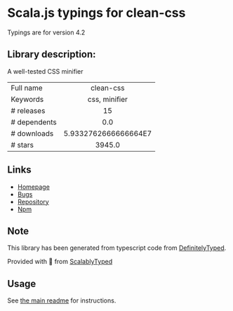 
# Scala.js typings for clean-css

Typings are for version 4.2

## Library description:
A well-tested CSS minifier

|                    |                 |
| ------------------ | :-------------: |
| Full name          | clean-css |
| Keywords           | css, minifier |
| # releases         | 15 |
| # dependents       | 0.0 |
| # downloads        | 5.9332762666666664E7 |
| # stars            | 3945.0 |

## Links
- [Homepage](https://github.com/clean-css/clean-css)
- [Bugs](https://github.com/clean-css/clean-css/issues)
- [Repository](https://github.com/clean-css/clean-css)
- [Npm](https://www.npmjs.com/package/clean-css)
    


## Note
This library has been generated from typescript code from [DefinitelyTyped](https://definitelytyped.org).

Provided with :purple_heart: from [ScalablyTyped](https://github.com/oyvindberg/ScalablyTyped)

## Usage
See [the main readme](../../readme.md) for instructions.


